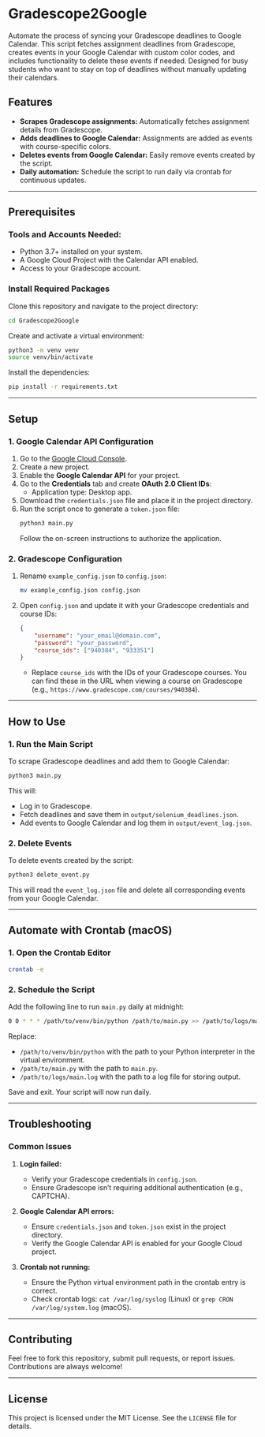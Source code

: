 # Gradescope2Google

Automate the process of syncing your Gradescope deadlines to Google Calendar. This script fetches assignment deadlines from Gradescope, creates events in your Google Calendar with custom color codes, and includes functionality to delete these events if needed. Designed for busy students who want to stay on top of deadlines without manually updating their calendars.

## Features
- **Scrapes Gradescope assignments:** Automatically fetches assignment details from Gradescope.
- **Adds deadlines to Google Calendar:** Assignments are added as events with course-specific colors.
- **Deletes events from Google Calendar:** Easily remove events created by the script.
- **Daily automation:** Schedule the script to run daily via crontab for continuous updates.

---

## Prerequisites

### Tools and Accounts Needed:
- Python 3.7+ installed on your system.
- A Google Cloud Project with the Calendar API enabled.
- Access to your Gradescope account.

### Install Required Packages

Clone this repository and navigate to the project directory:
```bash
cd Gradescope2Google
```

Create and activate a virtual environment:
```bash
python3 -m venv venv
source venv/bin/activate
```

Install the dependencies:
```bash
pip install -r requirements.txt
```

---

## Setup

### 1. Google Calendar API Configuration

1. Go to the [Google Cloud Console](https://console.cloud.google.com/).
2. Create a new project.
3. Enable the **Google Calendar API** for your project.
4. Go to the **Credentials** tab and create **OAuth 2.0 Client IDs**:
   - Application type: Desktop app.
5. Download the `credentials.json` file and place it in the project directory.
6. Run the script once to generate a `token.json` file:
   ```bash
   python3 main.py
   ```
   Follow the on-screen instructions to authorize the application.

### 2. Gradescope Configuration

1. Rename `example_config.json` to `config.json`:
   ```bash
   mv example_config.json config.json
   ```
2. Open `config.json` and update it with your Gradescope credentials and course IDs:
   ```json
   {
       "username": "your_email@domain.com",
       "password": "your_password",
       "course_ids": ["940384", "933351"]
   }
   ```
   - Replace `course_ids` with the IDs of your Gradescope courses. You can find these in the URL when viewing a course on Gradescope (e.g., `https://www.gradescope.com/courses/940384`).

---

## How to Use

### 1. Run the Main Script
To scrape Gradescope deadlines and add them to Google Calendar:
```bash
python3 main.py
```

This will:
- Log in to Gradescope.
- Fetch deadlines and save them in `output/selenium_deadlines.json`.
- Add events to Google Calendar and log them in `output/event_log.json`.

### 2. Delete Events
To delete events created by the script:
```bash
python3 delete_event.py
```

This will read the `event_log.json` file and delete all corresponding events from your Google Calendar.

---

## Automate with Crontab (macOS)

### 1. Open the Crontab Editor
```bash
crontab -e
```

### 2. Schedule the Script
Add the following line to run `main.py` daily at midnight:
```bash
0 0 * * * /path/to/venv/bin/python /path/to/main.py >> /path/to/logs/main.log 2>&1
```
Replace:
- `/path/to/venv/bin/python` with the path to your Python interpreter in the virtual environment.
- `/path/to/main.py` with the path to `main.py`.
- `/path/to/logs/main.log` with the path to a log file for storing output.

Save and exit. Your script will now run daily.

---

## Troubleshooting

### Common Issues
1. **Login failed:**
   - Verify your Gradescope credentials in `config.json`.
   - Ensure Gradescope isn’t requiring additional authentication (e.g., CAPTCHA).

2. **Google Calendar API errors:**
   - Ensure `credentials.json` and `token.json` exist in the project directory.
   - Verify the Google Calendar API is enabled for your Google Cloud project.

3. **Crontab not running:**
   - Ensure the Python virtual environment path in the crontab entry is correct.
   - Check crontab logs: `cat /var/log/syslog` (Linux) or `grep CRON /var/log/system.log` (macOS).

---

## Contributing
Feel free to fork this repository, submit pull requests, or report issues. Contributions are always welcome!

---

## License
This project is licensed under the MIT License. See the `LICENSE` file for details.



